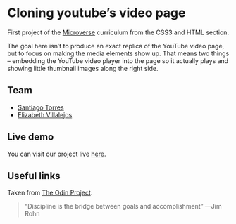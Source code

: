 <h1 id="cloning-youtubes-video-page">Cloning youtube’s video page</h1>
<p>First project of the <a href="https://www.microverse.org/">Microverse</a> curriculum from the CSS3 and HTML section.</p>
<p>The goal here isn’t to produce an exact replica of the YouTube video page, but to focus on making the media elements show up. That means two things – embedding the YouTube video player into the page so it actually plays and showing little thumbnail images along the right side.</p>
<h2 id="team">Team</h2>
<ul>
<li><a href="https://github.com/stiakov">Santiago Torres</a></li>
<li><a href="https://github.com/misselliev/">Elizabeth Villalejos</a></li>
</ul>
<h2 id="live-demo">Live demo</h2>
<p>You can visit our project live <a href="https://raw.githack.com/stiakov/youtube-clon-with-eli/dev/index.html">here</a>.</p>
<h2 id="useful-links">Useful links</h2>
<p>Taken from <a href="https://www.theodinproject.com/courses/html5-and-css3/lessons/embedding-images-and-video">The  Odin  Project</a>.</p>
<blockquote>
<p>“Discipline is the bridge between goals and accomplishment” —Jim Rohn</p>
</blockquote>

